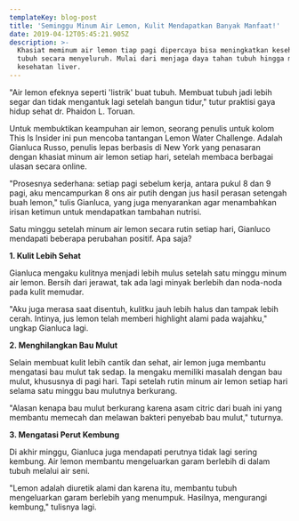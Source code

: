 ```yaml
---
templateKey: blog-post
title: 'Seminggu Minum Air Lemon, Kulit Mendapatkan Banyak Manfaat!'
date: 2019-04-12T05:45:21.905Z
description: >-
  Khasiat meminum air lemon tiap pagi dipercaya bisa meningkatkan kesehatan
  tubuh secara menyeluruh. Mulai dari menjaga daya tahan tubuh hingga memelihara
  kesehatan liver.
---
```

"Air lemon efeknya seperti 'listrik' buat tubuh. Membuat tubuh jadi lebih segar dan tidak mengantuk lagi setelah bangun tidur," tutur praktisi gaya hidup sehat dr. Phaidon L. Toruan.

Untuk membuktikan keampuhan air lemon, seorang penulis untuk kolom This Is Insider ini pun mencoba tantangan Lemon Water Challenge. Adalah Gianluca Russo, penulis lepas berbasis di New York yang penasaran dengan khasiat minum air lemon setiap hari, setelah membaca berbagai ulasan secara online.

"Prosesnya sederhana: setiap pagi sebelum kerja, antara pukul 8 dan 9 pagi, aku mencampurkan 8 ons air putih dengan jus hasil perasan setengah buah lemon," tulis Gianluca, yang juga menyarankan agar menambahkan irisan ketimun untuk mendapatkan tambahan nutrisi.

Satu minggu setelah minum air lemon secara rutin setiap hari, Gianluco mendapati beberapa perubahan positif. Apa saja?

**1. Kulit Lebih Sehat**

Gianluca mengaku kulitnya menjadi lebih mulus setelah satu minggu minum air lemon. Bersih dari jerawat, tak ada lagi minyak berlebih dan noda-noda pada kulit memudar.

"Aku juga merasa saat disentuh, kulitku jauh lebih halus dan tampak lebih cerah. Intinya, jus lemon telah memberi highlight alami pada wajahku," ungkap Gianluca lagi.

**2. Menghilangkan Bau Mulut**

Selain membuat kulit lebih cantik dan sehat, air lemon juga membantu mengatasi bau mulut tak sedap. Ia mengaku memiliki masalah dengan bau mulut, khususnya di pagi hari. Tapi setelah rutin minum air lemon setiap hari selama satu minggu bau mulutnya berkurang.

"Alasan kenapa bau mulut berkurang karena asam citric dari buah ini yang membantu memecah dan melawan bakteri penyebab bau mulut," tuturnya.

**3. Mengatasi Perut Kembung**

Di akhir minggu, Gianluca juga mendapati perutnya tidak lagi sering kembung. Air lemon membantu mengeluarkan garam berlebih di dalam tubuh melalui air seni.

"Lemon adalah diuretik alami dan karena itu, membantu tubuh mengeluarkan garam berlebih yang menumpuk. Hasilnya, mengurangi kembung," tulisnya lagi.
